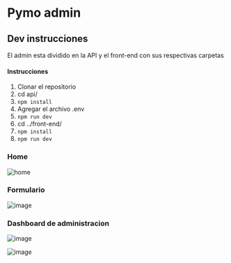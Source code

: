 # Pymo admin

## Dev instrucciones

El admin esta dividido en la API y el front-end con sus respectivas carpetas

#### Instrucciones
1.  Clonar el repositorio 
2. cd api/
3. `npm install`
4. Agregar el archivo .env
5. `npm run dev`
6. cd ../front-end/
7. `npm install`
8. `npm run dev`


### Home

![home](https://user-images.githubusercontent.com/39030799/159694646-f0c11a9e-0c3a-4757-b255-aedcad01a8fc.PNG)

### Formulario

![image](https://user-images.githubusercontent.com/39030799/159694787-ccb18a6d-3aa2-48d5-af09-2270ca562cd6.png)

### Dashboard de administracion

![image](https://user-images.githubusercontent.com/39030799/159694853-674ab89f-a270-4b37-b11e-6950b56c635f.png)

![image](https://user-images.githubusercontent.com/39030799/159694992-6c4424d6-fda7-4231-ae69-1c2d5305000b.png)
